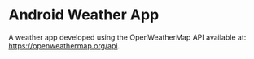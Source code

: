 # Android Weather App

A weather app developed using the OpenWeatherMap API available at: https://openweathermap.org/api.

